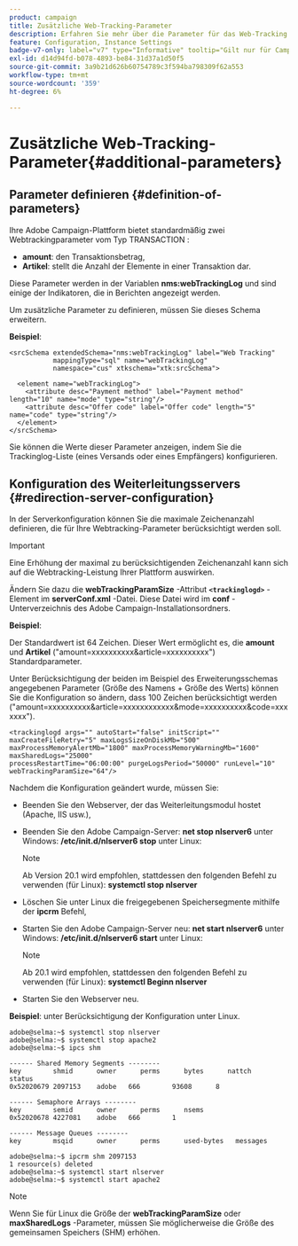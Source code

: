 ```yaml
---
product: campaign
title: Zusätzliche Web-Tracking-Parameter
description: Erfahren Sie mehr über die Parameter für das Web-Tracking
feature: Configuration, Instance Settings
badge-v7-only: label="v7" type="Informative" tooltip="Gilt nur für Campaign Classic v7"
exl-id: d14d94fd-b078-4893-be84-31d37a1d50f5
source-git-commit: 3a9b21d626b60754789c3f594ba798309f62a553
workflow-type: tm+mt
source-wordcount: '359'
ht-degree: 6%

---
```


# Zusätzliche Web-Tracking-Parameter{#additional-parameters}

## Parameter definieren {#definition-of-parameters}

Ihre Adobe Campaign-Plattform bietet standardmäßig zwei Webtrackingparameter vom Typ TRANSACTION :

* **amount**: den Transaktionsbetrag,
* **Artikel**: stellt die Anzahl der Elemente in einer Transaktion dar.

Diese Parameter werden in der Variablen **nms:webTrackingLog** und sind einige der Indikatoren, die in Berichten angezeigt werden.

Um zusätzliche Parameter zu definieren, müssen Sie dieses Schema erweitern.

**Beispiel**:

```
<srcSchema extendedSchema="nms:webTrackingLog" label="Web Tracking"
           mappingType="sql" name="webTrackingLog" 
           namespace="cus" xtkschema="xtk:srcSchema">

  <element name="webTrackingLog">
    <attribute desc="Payment method" label="Payment method" length="10" name="mode" type="string"/>
    <attribute desc="Offer code" label="Offer code" length="5" name="code" type="string"/>
  </element>
</srcSchema>
```

Sie können die Werte dieser Parameter anzeigen, indem Sie die Trackinglog-Liste (eines Versands oder eines Empfängers) konfigurieren.

## Konfiguration des Weiterleitungsservers {#redirection-server-configuration}

In der Serverkonfiguration können Sie die maximale Zeichenanzahl definieren, die für Ihre Webtracking-Parameter berücksichtigt werden soll.

>[!IMPORTANT]
>
>Eine Erhöhung der maximal zu berücksichtigenden Zeichenanzahl kann sich auf die Webtracking-Leistung Ihrer Plattform auswirken.

Ändern Sie dazu die **webTrackingParamSize** -Attribut **`<trackinglogd>`** -Element im **serverConf.xml** -Datei. Diese Datei wird im **conf** -Unterverzeichnis des Adobe Campaign-Installationsordners.

**Beispiel**:

Der Standardwert ist 64 Zeichen. Dieser Wert ermöglicht es, die **amount** und **Artikel** (&quot;amount=xxxxxxxxxx&amp;article=xxxxxxxxxx&quot;) Standardparameter.

Unter Berücksichtigung der beiden im Beispiel des Erweiterungsschemas angegebenen Parameter (Größe des Namens + Größe des Werts) können Sie die Konfiguration so ändern, dass 100 Zeichen berücksichtigt werden (&quot;amount=xxxxxxxxxx&amp;article=xxxxxxxxxxxx&amp;mode=xxxxxxxxxx&amp;code=xxxxxxx&quot;).

```
<trackinglogd args="" autoStart="false" initScript="" maxCreateFileRetry="5" maxLogsSizeOnDiskMb="500"
maxProcessMemoryAlertMb="1800" maxProcessMemoryWarningMb="1600" maxSharedLogs="25000"
processRestartTime="06:00:00" purgeLogsPeriod="50000" runLevel="10"
webTrackingParamSize="64"/>
```

Nachdem die Konfiguration geändert wurde, müssen Sie:

* Beenden Sie den Webserver, der das Weiterleitungsmodul hostet (Apache, IIS usw.),
* Beenden Sie den Adobe Campaign-Server: **net stop nlserver6** unter Windows: **/etc/init.d/nlserver6 stop** unter Linux:

  >[!NOTE]
  >
  >Ab Version 20.1 wird empfohlen, stattdessen den folgenden Befehl zu verwenden (für Linux): **systemctl stop nlserver**

* Löschen Sie unter Linux die freigegebenen Speichersegmente mithilfe der **ipcrm** Befehl,
* Starten Sie den Adobe Campaign-Server neu: **net start nlserver6** unter Windows: **/etc/init.d/nlserver6 start** unter Linux:

  >[!NOTE]
  >
  >Ab 20.1 wird empfohlen, stattdessen den folgenden Befehl zu verwenden (für Linux): **systemctl Beginn nlserver**

* Starten Sie den Webserver neu.

**Beispiel**: unter Berücksichtigung der Konfiguration unter Linux.

```
adobe@selma:~$ systemctl stop nlserver
adobe@selma:~$ systemctl stop apache2
adobe@selma:~$ ipcs shm

------ Shared Memory Segments --------
key        shmid      owner      perms      bytes      nattch     status      
0x52020679 2097153    adobe   666        93608      8                       

------ Semaphore Arrays --------
key        semid      owner      perms      nsems     
0x52020678 4227081    adobe   666        1         

------ Message Queues --------
key        msqid      owner      perms      used-bytes   messages    

adobe@selma:~$ ipcrm shm 2097153                             
1 resource(s) deleted
adobe@selma:~$ systemctl start nlserver
adobe@selma:~$ systemctl start apache2
```

>[!NOTE]
>
>Wenn Sie für Linux die Größe der **webTrackingParamSize** oder **maxSharedLogs** -Parameter, müssen Sie möglicherweise die Größe des gemeinsamen Speichers (SHM) erhöhen.
